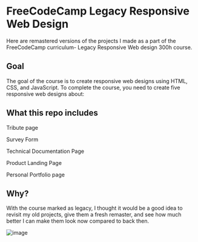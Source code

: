 <h1>FreeCodeCamp Legacy Responsive Web Design</h1>

Here are remastered versions of the projects I made as a part of the FreeCodeCamp curriculum- Legacy Responsive Web design 300h course.
<h2>Goal</h2>
The goal of the course is to create responsive web designs using HTML, CSS, and JavaScript. To complete the course, you need to create five responsive web designs about:
<h2>What this repo includes</h2> 

Tribute page

Survey Form

Technical Documentation Page

Product Landing Page

Personal Portfolio page
<h2>Why?</h2>
With the course marked as legacy,  I thought it would be a good idea to revisit my old projects, give them a fresh remaster, and see how much better I can make them look now compared to back then.

![image](https://user-images.githubusercontent.com/87969078/174854805-1ff885c3-7905-4b22-a1ac-247eca93f7ec.png)
